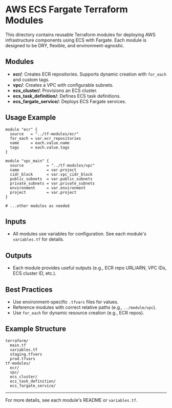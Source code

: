 # AWS ECS Fargate Terraform Modules

This directory contains reusable Terraform modules for deploying AWS infrastructure components using ECS with Fargate. Each module is designed to be DRY, flexible, and environment-agnostic.

## Modules

- **ecr/**: Creates ECR repositories. Supports dynamic creation with `for_each` and custom tags.
- **vpc/**: Creates a VPC with configurable subnets.
- **ecs_cluster/**: Provisions an ECS cluster.
- **ecs_task_definition/**: Defines ECS task definitions.
- **ecs_fargate_service/**: Deploys ECS Fargate services.

## Usage Example

```hcl
module "ecr" {
  source   = "../tf-modules/ecr"
  for_each = var.ecr_repositories
  name     = each.value.name
  tags     = each.value.tags
}

module "vpc_main" {
  source          = "../tf-modules/vpc"
  name            = var.project
  cidr_block      = var.vpc_cidr_block
  public_subnets  = var.public_subnets
  private_subnets = var.private_subnets
  environment     = var.environment
  project         = var.project
}

# ...other modules as needed
```

## Inputs
- All modules use variables for configuration. See each module's `variables.tf` for details.

## Outputs
- Each module provides useful outputs (e.g., ECR repo URL/ARN, VPC IDs, ECS cluster ID, etc.).

## Best Practices
- Use environment-specific `.tfvars` files for values.
- Reference modules with correct relative paths (e.g., `../module/vpc`).
- Use `for_each` for dynamic resource creation (e.g., ECR repos).

## Example Structure
```
terraform/
  main.tf
  variables.tf
  staging.tfvars
  prod.tfvars
tf-modules/
  ecr/
  vpc/
  ecs_cluster/
  ecs_task_definition/
  ecs_fargate_service/
```

---

For more details, see each module's README or `variables.tf`.
